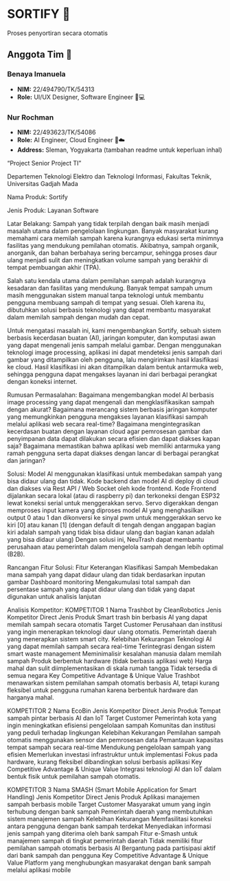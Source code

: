 # SORTIFY 🚀
Proses penyortiran secara otomatis

## Anggota Tim 👥

### Benaya Imanuela
- **NIM:** 22/494790/TK/54313
- **Role:** UI/UX Designer, Software Engineer 🎨💻

### Nur Rochman
- **NIM:** 22/493623/TK/54086
- **Role:** AI Engineer, Cloud Engineer 🤖☁️
- **Address:** Sleman, Yogyakarta (tambahan readme untuk keperluan inhal)

“Project Senior Project TI”

Departemen Teknologi Elektro dan Teknologi Informasi, Fakultas Teknik, Universitas Gadjah Mada

Nama Produk: Sortify

Jenis Produk: Layanan Software 

Latar Belakang:
Sampah yang tidak terpilah dengan baik masih menjadi masalah utama dalam pengelolaan lingkungan. Banyak masyarakat kurang memahami cara memilah sampah karena kurangnya edukasi serta minimnya fasilitas yang mendukung pemilahan otomatis. Akibatnya, sampah organik, anorganik, dan bahan berbahaya sering bercampur, sehingga proses daur ulang menjadi sulit dan meningkatkan volume sampah yang berakhir di tempat pembuangan akhir (TPA).

Salah satu kendala utama dalam pemilahan sampah adalah kurangnya kesadaran dan fasilitas yang mendukung. Banyak tempat sampah umum masih menggunakan sistem manual tanpa teknologi untuk membantu pengguna membuang sampah di tempat yang sesuai. Oleh karena itu, dibutuhkan solusi berbasis teknologi yang dapat membantu masyarakat dalam memilah sampah dengan mudah dan cepat.

Untuk mengatasi masalah ini, kami mengembangkan Sortify, sebuah sistem berbasis kecerdasan buatan (AI), jaringan komputer, dan komputasi awan yang dapat mengenali jenis sampah melalui gambar. Dengan menggunakan teknologi image processing, aplikasi ini dapat mendeteksi jenis sampah dari gambar yang ditampilkan oleh pengguna, lalu mengirimkan hasil klasifikasi ke cloud.  Hasil klasifikasi ini akan ditampilkan dalam bentuk antarmuka web, sehingga pengguna dapat mengakses layanan ini dari berbagai perangkat dengan koneksi internet.


Rumusan Permasalahan:
Bagaimana mengembangkan model AI berbasis image processing yang dapat mengenali dan mengklasifikasikan sampah dengan akurat?
Bagaimana merancang sistem berbasis jaringan komputer yang memungkinkan pengguna mengakses layanan klasifikasi sampah melalui aplikasi web secara real-time?
Bagaimana mengintegrasikan kecerdasan buatan dengan layanan cloud agar pemrosesan gambar dan penyimpanan data dapat dilakukan secara efisien dan dapat diakses kapan saja?
Bagaimana memastikan bahwa aplikasi web memiliki antarmuka yang ramah pengguna serta dapat diakses dengan lancar di berbagai perangkat dan jaringan?

Solusi:
Model AI menggunakan klasifikasi untuk membedakan sampah yang bisa didaur ulang dan tidak. 
Kode backend dan model AI di deploy di cloud dan diakses via Rest API / Web Socket oleh kode frontend. 
Kode Frontend dijalankan secara lokal (atau di raspberry pi) dan terkoneksi dengan ESP32 lewat koneksi serial untuk menggerakkan servo. 
Servo digerakkan dengan memproses input kamera yang diproses model AI yang menghasilkan output 0 atau 1 dan dikonversi ke sinyal pwm untuk menggerakkan servo ke kiri [0] atau kanan [1] (dengan default di tengah dengan anggapan bagian kiri adalah sampah yang tidak bisa didaur ulang dan bagian kanan adalah yang bisa didaur ulang)
Dengan solusi ini, NeuTrash dapat membantu perusahaan atau pemerintah dalam mengelola sampah dengan lebih optimal (B2B).

Rancangan Fitur Solusi:
Fitur
Keterangan
Klasifikasi Sampah
Membedakan mana sampah yang dapat didaur ulang dan tidak berdasarkan inputan gambar
Dashboard monitoring
Mengakumulasi total sampah dan persentase sampah yang dapat didaur ulang dan tidak yang dapat digunakan untuk analisis lanjutan

Analisis Kompetitor:
KOMPETITOR 1
Nama
Trashbot by CleanRobotics
Jenis Kompetitor
Direct
Jenis Produk
Smart trash bin berbasis AI yang dapat memilah sampah secara otomatis
Target Customer
Perusahaan dan institusi yang ingin menerapkan teknologi daur ulang otomatis.
Pemerintah daerah yang menerapkan sistem smart city.
Kelebihan
Kekurangan
Teknologi AI yang dapat memilah sampah secara real-time
Terintegrasi dengan sistem smart waste management
Meminimalisir kesalahan manusia dalam memilah sampah
Produk berbentuk hardware (tidak berbasis aplikasi web)
Harga mahal dan sulit diimplementasikan di skala rumah tangga
Tidak tersedia di semua negara
Key Competitive Advantage & Unique Value
Trashbot menawarkan sistem pemilahan sampah otomatis berbasis AI, tetapi kurang fleksibel untuk pengguna rumahan karena berbentuk hardware dan harganya mahal.


KOMPETITOR 2
Nama
EcoBin
Jenis Kompetitor
Direct
Jenis Produk
Tempat sampah pintar berbasis AI dan IoT
Target Customer
Pemerintah kota yang ingin meningkatkan efisiensi pengelolaan sampah
Komunitas dan institusi yang peduli terhadap lingkungan
Kelebihan
Kekurangan
Pemilahan sampah otomatis menggunakan sensor dan pemrosesan data
Pemantauan kapasitas tempat sampah secara real-time
Mendukung pengelolaan sampah yang efisien
Memerlukan investasi infrastruktur untuk implementasi
Fokus pada hardware, kurang fleksibel dibandingkan solusi berbasis aplikasi
Key Competitive Advantage & Unique Value
Integrasi teknologi AI dan IoT dalam bentuk fisik untuk pemilahan sampah otomatis.


KOMPETITOR 3
Nama
SMASH (Smart Mobile Application for Smart Handling)
Jenis Kompetitor
Direct
Jenis Produk
Aplikasi manajemen sampah berbasis mobile
Target Customer
Masyarakat umum yang ingin terhubung dengan bank sampah
Pemerintah daerah yang membutuhkan sistem manajemen sampah
Kelebihan
Kekurangan
Memfasilitasi koneksi antara pengguna dengan bank sampah terdekat
Menyediakan informasi jenis sampah yang diterima oleh bank sampah
Fitur e-Smash untuk manajemen sampah di tingkat pemerintah daerah
Tidak memiliki fitur pemilahan sampah otomatis berbasis AI
Bergantung pada partisipasi aktif dari bank sampah dan pengguna
Key Competitive Advantage & Unique Value
Platform yang menghubungkan masyarakat dengan bank sampah melalui aplikasi mobile



